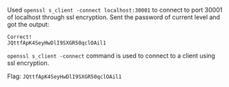 Used `openssl s_client -connect localhost:30001` to connect to port 30001 of localhost through ssl encryption. Sent the password of current level and got the output:
```
Correct!
JQttfApK4SeyHwDlI9SXGR50qclOAil1
```

`openssl s_client -connect` command is used to connect to a client using ssl encryption. 

Flag: `JQttfApK4SeyHwDlI9SXGR50qclOAil1`